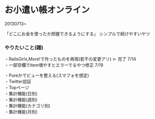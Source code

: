 # お小遣い帳オンライン

20130713~  

「どこにお金を使ったか把握できるようにする」 
シンプルで続けやすいヤツ 
  

### やりたいこと(雑)  
・RailsGirls,More!で作ったものを再現(若干の変更アリ) ← 完了 7/14  
・一部空欄でitem増やすとエラーでるやつ修正 7/19  
 
・Pureかでビューを整える(スマフォを想定)  
・Twitter認証  
・Topページ  
・集計機能(日別)  
・集計機能(週別)  
・集計機能(カテゴリ別)  
・集計機能(月別)  

